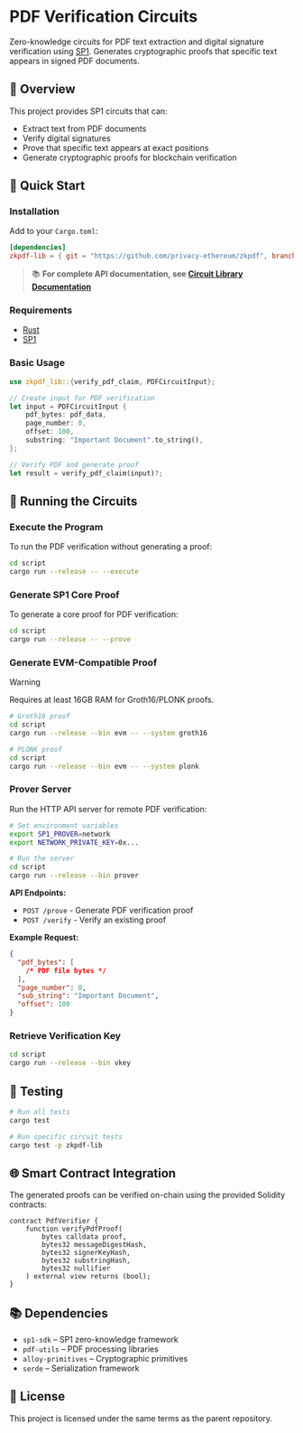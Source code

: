 # PDF Verification Circuits

Zero-knowledge circuits for PDF text extraction and digital signature verification using [SP1](https://github.com/succinctlabs/sp1). Generates cryptographic proofs that specific text appears in signed PDF documents.

## 🎯 **Overview**

This project provides SP1 circuits that can:

- Extract text from PDF documents
- Verify digital signatures
- Prove that specific text appears at exact positions
- Generate cryptographic proofs for blockchain verification

## 🚀 **Quick Start**

### Installation

Add to your `Cargo.toml`:

```toml
[dependencies]
zkpdf-lib = { git = "https://github.com/privacy-ethereum/zkpdf", branch = "main", subdir = "circuits/lib" }
```

> 📚 **For complete API documentation, see [Circuit Library Documentation](lib/README.md)**

### Requirements

- [Rust](https://rustup.rs/)
- [SP1](https://docs.succinct.xyz/docs/sp1/getting-started/install)

### Basic Usage

```rust
use zkpdf_lib::{verify_pdf_claim, PDFCircuitInput};

// Create input for PDF verification
let input = PDFCircuitInput {
    pdf_bytes: pdf_data,
    page_number: 0,
    offset: 100,
    substring: "Important Document".to_string(),
};

// Verify PDF and generate proof
let result = verify_pdf_claim(input)?;
```

## 🔧 **Running the Circuits**

### Execute the Program

To run the PDF verification without generating a proof:

```sh
cd script
cargo run --release -- --execute
```

### Generate SP1 Core Proof

To generate a core proof for PDF verification:

```sh
cd script
cargo run --release -- --prove
```

### Generate EVM-Compatible Proof

> [!WARNING]
> Requires at least 16GB RAM for Groth16/PLONK proofs.

```sh
# Groth16 proof
cd script
cargo run --release --bin evm -- --system groth16

# PLONK proof
cd script
cargo run --release --bin evm -- --system plonk
```

### Prover Server

Run the HTTP API server for remote PDF verification:

```sh
# Set environment variables
export SP1_PROVER=network
export NETWORK_PRIVATE_KEY=0x...

# Run the server
cd script
cargo run --release --bin prover
```

**API Endpoints:**

- `POST /prove` - Generate PDF verification proof
- `POST /verify` - Verify an existing proof

**Example Request:**

```json
{
  "pdf_bytes": [
    /* PDF file bytes */
  ],
  "page_number": 0,
  "sub_string": "Important Document",
  "offset": 100
}
```

### Retrieve Verification Key

```sh
cd script
cargo run --release --bin vkey
```

## 🧪 **Testing**

```bash
# Run all tests
cargo test

# Run specific circuit tests
cargo test -p zkpdf-lib
```

## 🌐 **Smart Contract Integration**

The generated proofs can be verified on-chain using the provided Solidity contracts:

```solidity
contract PdfVerifier {
    function verifyPdfProof(
        bytes calldata proof,
        bytes32 messageDigestHash,
        bytes32 signerKeyHash,
        bytes32 substringHash,
        bytes32 nullifier
    ) external view returns (bool);
}
```

## 📚 **Dependencies**

- `sp1-sdk` – SP1 zero-knowledge framework
- `pdf-utils` – PDF processing libraries
- `alloy-primitives` – Cryptographic primitives
- `serde` – Serialization framework

## 📄 **License**

This project is licensed under the same terms as the parent repository.
